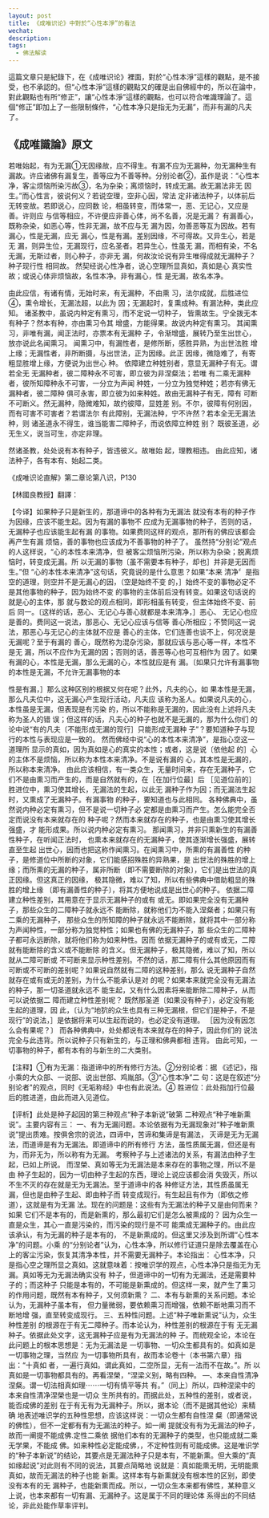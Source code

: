 ```yaml
---
layout: post
title: 《成唯识论》中對於“心性本淨”的看法
wechat: 
description: 
tags:
  - 佛法解读
---
```


這篇文章只是紀錄下，在《成唯识论》裡面，對於“心性本淨”這樣的觀點，是不接受，也不承認的。但“心性本淨”這樣的觀點又的確是出自佛經中的，所以在論中，對此觀點也有所“修正”，讓“心性本淨”這樣的觀點，也可以符合唯識理論了。這個“修正”即加上了一些限制條件，“心性本净只是指无为无漏”，而非有漏的凡夫了。

## 《成唯識論》原文

若唯始起，有为无漏①无因缘故，应不得生。有漏不应为无漏种，勿无漏种生有漏故。许应诸佛有漏复生，善等应为不善等种。分别论者②，虽作是说：“心性本净，客尘烦恼所染污故③，名为杂染；离烦恼时，转成无漏。故无漏法非无 因生。”而心性言，彼说何义？若说空理，空非心因，常法 定非诸法种子，以体前后无转变故。若即说心，应同数 论，相虽转变，而体常一，恶、无记心，又应是善。许则应 与信等相应，不许便应非善心体，尚不名善，况是无漏？ 有漏善心，既称杂染，如恶心等，性非无漏，故不应与无 漏为因，勿善恶等互为因故。若有漏心，性是无漏，应无 漏心，性是有漏。差别因缘，不可得故。又异生心，若是无 漏，则异生位，无漏现行，应名圣者。若异生心，性虽无 漏，而相有染，不名无漏，无斯过者，则心种子，亦非无 漏，何故汝论说有异生唯得成就无漏种子？种子现行性 相同故。 然契经说心性净者，说心空理所显真如，真如是心 真实性故；或说心体非烦恼故，名性本净。非有漏心，性 是无漏，故名本净。

由此应信，有诸有情，无始时来，有无漏种，不由熏 习，法尔成就，后胜进位④，熏令增长，无漏法超，以此为 因；无漏起时，复熏成种。有漏法种，类此应知。 诸圣教中，虽说内种定有熏习，而不定说一切种子， 皆熏故生。宁全拨无本有种子？然本有种，亦由熏习令其 增盛，方能得果。故说内种定有熏习。 其闻熏习，非唯有漏，闻正法时，亦票本有无漏种 子，令渐增盛，展转乃至生出世心，放亦说此名闻熏习。 闻熏习中，有漏性者，是修所断，感胜异熟，为出世法胜 增上缘；无漏性者，非所断摄，与出世法，正为因缘。此正 因缘，微隐难了，有寄粗显胜增上缘，方便说为出世心 种。 依障建立种姓别者，意显无漏种子有无。谓若全无 无漏种者，彼二障种永不可害，即立彼为非涅粲法；若唯 有二乘无漏种者，彼所知障种永不可害，一分立为声闻 种姓，一分立为独觉种姓；若亦有佛无漏种者，彼二障种 俱可永害，即立彼为如来种姓。故由无漏种子有无，障有 可断不可断义。然无漏种，隐微难知，故约彼障，显姓差 别。不尔，彼障有何别因，而有可害不可害者？若谓法尔 有此障别，无漏法种，宁不许然？若本全无无漏法种，则 诸圣道永不得生，谁当能害二障种子，而说依障立种姓 别？ 既彼圣道，必无生义，说当可生，亦定非理。

然诸圣教，处处说有本有种子，皆违彼义。故唯始 起，理教相违。 由此应知，诸法种子，各有本有、始起二类。

《成唯识论直解》第二章论第八识，P130

【林國良教授】翻譯：

【今译】如果种子只是新生的，那道谛中的各种有为无漏法 就没有本有的种子作为因缘，应该不能生起。因为有漏的事物不 应成为无漏事物的种子，否则的话，无漏种子也应该能生起有漏 的事物。如果费同这样的观点，那所有的佛应该都会再产生有漏 烦恼，善的事物也应该成为不善事物的种子了。 虽然持“分别论”观点的人这样说，“心的本性本来清净，但 被客尘烦恼所污染，所以称为杂染；脱离烦恼时，转变成无漏。所 以无漏的事物〔虽不需要本有种子，却也］并非是无因而生。”但 “心的本性本来清净”这句话，究竟说的是什么意思？如果“本来 清净〞是指空的道理，则空并不是无漏心的因，（空是始终不变 的，］始终不变的事物必定不是其他事物的种子，因为始终不变 的事物的主体前后没有转变。如果这句话说的就是心的主体，那 就与数论的观点相同，即形相虽有转变，但主体始终不变、前后 同一。〔这样的话，恶心、无记心与善心就都是本来清净，］恶心、 无记心也应是善的。费同这一说法，那恶心、无记心应该与信等 善心所相应；不赞同这一说法，那恶心与无记心的主体就不应是 善心的主体，它们连善也谈不上，何况说是无漏呢？至于有漏的 善心，既然称为混杂污染，那就应该与恶心等一样，本性不是无 漏，所以不应作为无漏的因；否则的话，善恶等心也可互相作为 因了。如果有漏的心，本性是无漏，那么无漏的心，本性就应是有 漏。〔如果只允许有漏事物的本性是无漏，不允许无漏事物的本

性是有漏，］那么这种区别的根据又何在呢？此外，凡夫的心，如 果本性是无漏，那么凡夫位中，这无漏心产生现行活动，凡夫应 该称为圣人。如果说凡夫的心，本性虽是无漏，但表现是有污染 的，所以不能称是无漏的，因此没有上述将凡夫称为圣人的错 误；但这样的话，凡夫心的种子也就不是无漏的，那为什么你们 的论中说“有的凡夫〔不能形成无漏的现行］只能形成无漏种 子”？要知道种子与现行的本性与表现应是一致的。 然而佛经中说“心的本性本来清净”，是指心空这一道理所 显示的真如，因为真如是心的真实的本性；或者，这是说〔依他起 的］心的主体不是烦恼，所以称为本性本来清净。不是说有漏的 心，其本性是无漏的，所以称本来清净。 由此应该相信，有一类众生，无量时间来，存在无漏种子，它 们不是由熏习而产生的，而是自然就有的，在［在加行位最］后 ［见道位前的］胜进位中，熏习使其增长，无漏法的生起，以此无 漏种子作为因；而无漏法生起时，又熏成了无漏种子。有漏事物 的种子，要知道也与此相同。 各种佛典中，虽然说内种必定有熏习，但不是说一切种子必 定都是由熏习而产生。怎么能完全否定而说没有本来就存在的 种子呢？然而本来就存在的种子，也是由熏习使其增长强盛，才 能形成果。所以说内种必定有熏习。 那闻熏习，并非只熏新生的有漏善性种子，在听闻正法时， 也熏本来就存在的无漏种子，使其逐渐增长强盛，展转直至生起 出世心，因而也把这称作闻熏习。在闻熏习中，所熏的有漏善性 的种子，是修道位中所断的对象，它们能感招殊胜的异熟果，是 出世法的殊胜的增上缘；而所熏的无漏的种子，属非所断（即不需要断除的对象〕，它们是出世法的真正因缘。但这真正的因缘， 极其隐微，难以了知，所以有些佛典中借助粗显的殊胜的增上缘 〔即有漏善性的种子〕，将其方便地说成是出世心的种子。 依据二障建立种性差别，其用意在于显示无漏种子的或有 或无。即如果完全没有无漏种子，那些众生的二障种子就永远不 能断除，就称他们为不能入涅粲者；如果只有二乘的无漏种子， 那些众生的所知障的种子就永远不能断除，就将其中一部分称 为声闻种性，一部分称为独觉种性；如果也有佛的无漏种子，那 些众生的二障种子都可永远断除，就将他们称为如来种性。因而 依据无漏种子的或有或无，二障就有能断除的含义或不能断除 的含义。但无漏种子，极其隐微，难以了知，所以就从二障可断或 不可断来显示种性差别。不然的话，那二障有什么其他原因而有 可断或不可断的差别呢？如果说自然就有二障的这种差别，那么 说无漏种子自然就存在或有或无的差别，为什么不能承认是对 的呢？如果本来就完全没有无漏法的种子，那一切圣道就永远不 能生起，又有什么因素将来能断除二障种子，从而可以说依据二 障而建立种性差别呢？ 既然那圣道〔如果没有种子〕，必定没有能生起的道理，因 此，〔认为“地狖的众生也具有三种无漏根，但它们是种子，不是 现行”的说法，］是依据将来可以生起而说的，也必定没有道理。 ［因为没有因怎么会有果呢？〕 而各种佛典中，处处都说有本来就存在的种子，因此你们的 说法完全与此违背。所以说种子只有新生的，与正理和佛典都相 违背。 由此可知，一切事物的种子，都有本有的与新生的二大类别。

【注释】①有为无漏：指道谛中的所有修行方法。②分别论者：据 《述记》，指小乘的大众部、一说部、说出世部、鸡胤部。③“心性本净”二 句：这是在叙述“分别论者"的观点，同时《无垢称经》中也有此说法。④ 胜进位：此处指加行位最后的胜进道，由此而进入见道位。

【评析】此处是种子起因的第三种观点“种子本新说”破第 二种观点“种子唯新熏说”。主要内容有三： 一、有为无漏问题。本论依据有为无漏现象对“种子唯新熏 说”提出质难。按俱舍宗的说法，四谛中，苦谛和集谛是有漏法， 灭谛是无为无漏法，而道谛是有为无漏法。即道谛中的所有修行 方法，虽性质属无漏，但还是有为，而非无为，所以称有为无漏。 考察种子与上述诸法的关系，有漏法由种子生起，已如上所说。 而涅榮、真如等无为无漏法是本来存在的事物之理，所以不是由 种子生起的，因为一切由种子生起的东西，理论上说应该都会消 失毁灭，所以不生不灭的存在就是无为无漏法。至于道谛中的各 种修证方法，其性质虽属无漏，但也是由种子生起、即由种子而 转变成现行。有生起且有作为（即依之修道），这就是有为无漏 法。现在的问题是：这些有为无漏法的种子又是由何而来？如果 它们不是本有的，而是新熏的，那么最初它们是怎么被熏成的？ 因为众生一直是众生，其心一直是污染的，而污染的现行是不可 能熏成无漏种子的。由此应该承认，有为无漏的种子是本有的， 不是新熏成的。但这里又涉及到所谓“心性本净”的问题。小乘 的“分别论者”认为，心性本净，所以修行证道只是除去覆盖在心 上的客尘污染，恢复其清净本性，并不需要无漏种子。本论指出： 心性本净，只是指心空之理所显之真如。这就意味着：按唯识学的观点，心性本净只是指无为无漏。真如等无为无漏法确实没有 种子，但道谛中的一切有为无漏法，还是需要种子的；而这种子 只能是本有的，不可能是新熏成的。但这样一来，就产生了熏习 的作用问题，既然有本有种子，又何须新熏？ 二、本有与新熏的关系问题。本论认为，无漏种子虽本有， 但力量微弱，要依赖熏习而增强，依赖不断地熏习而不断地增 强，直至转变成现行。 三、五种性问题。上述“种子唯新熏说”认为，众生种性差别 的根源在于有无二障种子。而本论认为，种性差别的根源在于有 无无漏种子。依据此处文字，这无漏种子应是有为无漏法的种 子。而统观全论，本论在此问题上的根本思想是：无为无漏法是 一切事物、一切众生都具有的。如真如是一切事物之理，当然应 为一切事物所具有，故而本论卷十（本书第六章）指出：“十真如 者，一遍行真如。谓此真如，二空所显，无有一法而不在故。”。所 以真如是一切事物都具有的。再看涅榮，“涅梁义别，略有四种。 —、本来自性清净涅粲。谓一切法相真如理⋯⋯一切有情平等共 有。”（同上）所以，四种涅梁中的本来自性清净涅榮也是一切众 生所共有的。而据此处，五种性的差别，或者说，能否成佛的差别 在于有无有为无漏种子。所以，据本论（而不是据其他论）来精确 地表述唯识学的五种性思想，应该这样说：一切众生都有自性涅 粲（即通常说的佛性），但不一定都有有为无漏法的种子。如一阐 提就没有有为无漏法的种子，故而一阐提不能成佛.定性二乘依 据他们本有的无漏种子的类型，也只能成就二乘无学果，不能成 佛。如来种性必定能成佛，，不定种性则有可能成佛。这是唯识学 的“种子本新说”的结论，其要点是无漏法种子只是本有，不能新熏。但大乘的“真如缘起说”对此则有不同的说法，其要点简略地 说就是：真如能熏无明，无明能熏真如，故而无漏法的种子也能 新熏。这样本有与新熏就没有根本性的区别，即使没有本有的无 漏种子，也能新熏而成。所以，一切众生本来都有佛性，某种意义 上说，也本来都有一切有漏、无漏种子。这是属于不同的理论体 系得出的不同结论，非此处能作草率评判。

